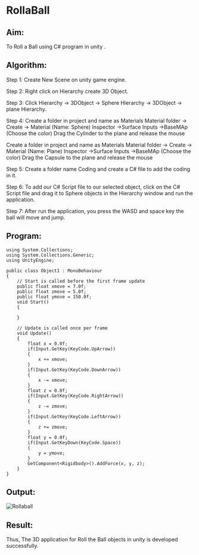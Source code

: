 # RollaBall

## Aim:
To Roll a Ball using C# program in unity .

## Algorithm:
Step 1:
Create New Scene on unity game engine.

Step 2:
Right click on Hierarchy create 3D Object.

Step 3:
Click Hierarchy -> 3DObject -> Sphere Hierarchy -> 3DObject -> plane Hierarchy.

Step 4:
Create a folder in project and name as Materials Material folder -> Create -> Material (Name: Sphere) Inspector ->Surface Inputs ->BaseMAp (Choose the color) Drag the Cylinder to the plane and release the mouse

Create a folder in project and name as Materials Material folder -> Create -> Material (Name: Plane) Inspector ->Surface Inputs ->BaseMAp (Choose the color) Drag the Capsule to the plane and release the mouse

Step 5:
Create a folder name Coding and create a C# file to add the coding in it.

Step 6:
To add our C# Script file to our selected object, click on the C# Script file and drag it to Sphere objects in the Hierarchy window and run the application.

Step 7:
After run the application, you press the WASD and space key the ball will move and jump.

## Program:
```
using System.Collections;
using System.Collections.Generic;
using UnityEngine;

public class Object1 : MonoBehaviour
{
    // Start is called before the first frame update
    public float xmove = 7.0f;
    public float zmove = 5.0f;
    public float ymove = 150.0f;
    void Start()
    {
        
    }

    // Update is called once per frame
    void Update()
    {
        float x = 0.0f;
        if(Input.GetKey(KeyCode.UpArrow))
        {
            x += xmove;
        }
        if(Input.GetKey(KeyCode.DownArrow))
        {
            x -= xmove;
        }
        float z = 0.0f;
        if(Input.GetKey(KeyCode.RightArrow))
        {
            z -= zmove;
        }
        if(Input.GetKey(KeyCode.LeftArrow))
        {
            z += zmove;
        }
        float y = 0.0f;
        if(Input.GetKeyDown(KeyCode.Space))
        {
            y = ymove;
        }
        GetComponent<Rigidbody>().AddForce(x, y, z);
    }
}
```
## Output:
![Rollaball](https://user-images.githubusercontent.com/75235022/166149453-23a885e0-1252-4a88-a743-2033a71a2a85.jpeg)


## Result:
Thus, The 3D application for Roll the Ball objects in unity is developed successfully.
